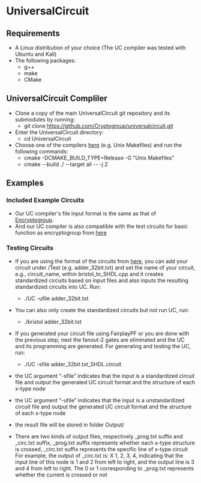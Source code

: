 # UniversalCircuit
## Requirements
- A Linux distribution of your choice (The UC compiler was tested with Ubuntu and Kali)
- The following packages:  
  - g++
  - make
  - CMake
## UniversalCircuit Compliler
- Clone a copy of the main UniversalCircuit git repository and its submodules by running:
  - git clone https://github.com/Cryptogroup/universalcircuit.git    
- Enter the UniversalCircuit directory: 
  - cd UniversalCircuit
- Choose one of the compilers [here](https://cmake.org/cmake/help/v3.0/manual/cmake-generators.7.html) (e.g. Unix Makefiles) and run the following commands:
  - cmake -DCMAKE_BUILD_TYPE=Release -G "Unix Makefiles"
  - cmake --build ./ --target all -- -j 2

## Examples
### Included Example Circuits
- Our UC compiler's file input format is the same as that of [Encryptogroup](https://github.com/encryptogroup/UC/blob/master/README.md).
- And our UC compiler is also compatible with the test circuits for basic function as encryptogroup from [here](https://homes.esat.kuleuven.be/~nsmart/MPC/old-circuits.html)
### Testing Circuits
- If you are using the format of the circuits from [here]((https://homes.esat.kuleuven.be/~nsmart/MPC/old-circuits.html)), you can add your circuit under /Test (e.g. adder_32bit.txt) and set the name of your circuit, e.g., circuit_name, within bristol_to_SHDL.cpp and it creates standardized circuits based on input files and also inputs the resulting standardized circuits into UC. Run:
  - ./UC -ufile adder_32bit.txt

- You can also only create the standardized circuits but not run UC, run:
  - ./bristol adder_32bit.txt

- If you generated your circuit file using FairplayPF or you are done with the previous step, next the fanout-2 gates are eliminated and the UC and its programming are generated. For generating and testing the UC, run:
  - ./UC -sfile adder_32bit.txt_SHDL.circuit

- the UC argument “-sfile” indicates that the input is a standardized circuit file and output the generated UC circuit format and the structure of each x-type node
- the UC argument “-ufile” indicates that the input is a unstandardized circuit file and output the generated UC circuit format and the structure of each x-type node
- the result file will be stored in folder Output/
- There are two kinds of output files, respectively _prog.txt suffix and _circ.txt suffix, _prog.txt suffix represents whether each x-type structure is crossed, _circ.txt suffix represents the specific line of x-type circuit
For example, the output of _circ.txt is: X 1, 2, 3, 4, indicating that the input line of this node is 1 and 2 from left to right, and the output line is 3 and 4 from left to right. The 0 or 1 corresponding to _prog.txt represents whether the current is crossed or not
